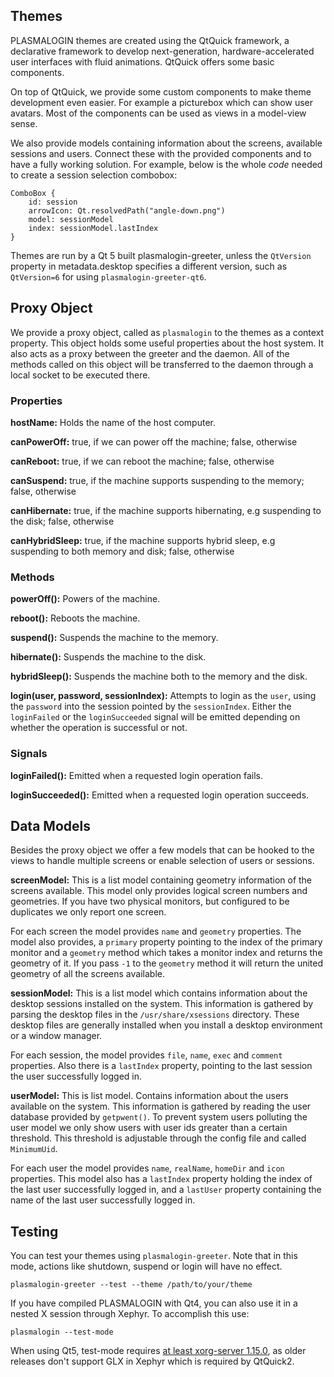 ## Themes

PLASMALOGIN themes are created using the QtQuick framework, a declarative framework to develop next-generation, hardware-accelerated user interfaces with fluid animations. QtQuick offers some basic components.

On top of QtQuick, we provide some custom components to make theme development even easier. For example a picturebox which can show user avatars. Most of the components can be used as views in a model-view sense.

We also provide models containing information about the screens, available sessions and users. Connect these with the provided components and to have a fully working solution. For example, below is the whole _code_ needed to create a session selection combobox:

    ComboBox {
    	id: session
    	arrowIcon: Qt.resolvedPath("angle-down.png")
    	model: sessionModel
    	index: sessionModel.lastIndex
    }

Themes are run by a Qt 5 built plasmalogin-greeter, unless the `QtVersion` property in metadata.desktop specifies a different version, such as `QtVersion=6` for using `plasmalogin-greeter-qt6`.

## Proxy Object

We provide a proxy object, called as `plasmalogin` to the themes as a context property. This object holds some useful properties about the host system. It also acts as a proxy between the greeter and the daemon. All of the methods called on this object will be transferred to the daemon through a local socket to be executed there.

### Properties

**hostName:** Holds the name of the host computer.

**canPowerOff:** true, if we can power off the machine; false, otherwise

**canReboot:** true, if we can reboot the machine; false, otherwise

**canSuspend:** true, if the machine supports suspending to the memory; false, otherwise

**canHibernate:** true, if the machine supports hibernating, e.g suspending to the disk; false, otherwise

**canHybridSleep:** true, if the machine supports hybrid sleep, e.g suspending to both memory and disk; false, otherwise

### Methods

**powerOff():** Powers of the machine.

**reboot():** Reboots the machine.

**suspend():** Suspends the machine to the memory.

**hibernate():** Suspends the machine to the disk.

**hybridSleep():** Suspends the machine both to the memory and the disk.

**login(user, password, sessionIndex):** Attempts to login as the `user`, using the `password` into the session pointed by the `sessionIndex`. Either the `loginFailed` or the `loginSucceeded` signal will be emitted depending on whether the operation is successful or not.

### Signals

**loginFailed():** Emitted when a requested login operation fails.

**loginSucceeded():** Emitted when a requested login operation succeeds.

## Data Models
Besides the proxy object we offer a few models that can be hooked to the views to handle multiple screens or enable selection of users or sessions.

**screenModel:** This is a list model containing geometry information of the screens available. This model only provides logical screen numbers and geometries. If you have two physical monitors, but configured to be duplicates we only report one screen.

For each screen the model provides `name` and `geometry` properties.
The model also provides, a `primary` property pointing to the index of the primary monitor and a `geometry` method which takes a monitor index and returns the geometry of it. If you pass `-1` to the `geometry` method it will return the united geometry of all the screens available.

**sessionModel:** This is a list model which contains information about the desktop sessions installed on the system. This information is gathered by parsing the desktop files in the `/usr/share/xsessions` directory. These desktop files are generally installed when you install a desktop environment or a window manager.

For each session, the model provides `file`, `name`, `exec` and `comment` properties.
Also there is a `lastIndex` property, pointing to the last session the user successfully logged in.

**userModel:** This is list model. Contains information about the users available on the system. This information is gathered by reading the user database provided by `getpwent()`. To prevent system users polluting the user model we only show users with user ids greater than a certain threshold. This threshold is adjustable through the config file and called `MinimumUid`.

For each user the model provides `name`, `realName`, `homeDir` and `icon` properties.
This model also has a `lastIndex` property holding the index of the last user successfully logged in, and a `lastUser` property containing the name of the last user successfully logged in.

## Testing

You can test your themes using `plasmalogin-greeter`. Note that in this mode, actions like shutdown, suspend or login will have no effect.

    plasmalogin-greeter --test --theme /path/to/your/theme

If you have compiled PLASMALOGIN with Qt4, you can also use it in a nested X session through Xephyr. To accomplish this use:

    plasmalogin --test-mode

When using Qt5, test-mode requires [at least xorg-server 1.15.0](https://bugs.freedesktop.org/show_bug.cgi?id=62346#c8), as older releases don't support GLX in Xephyr which is required by QtQuick2.
